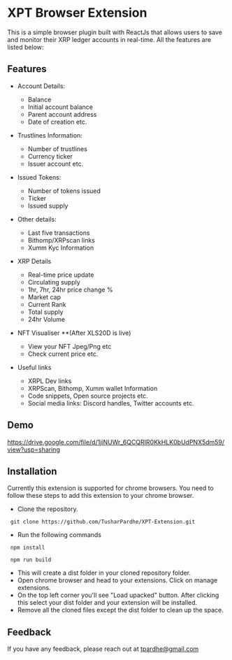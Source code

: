 
# XPT Browser Extension

This is a simple browser plugin built with ReactJs that allows users to save and monitor their XRP ledger accounts in real-time. All the features are listed below:



## Features

- Account Details: 
  - Balance
  - Initial account balance 
  - Parent account address 
  - Date of creation etc.
  
- Trustlines Information:
    - Number of trustlines 
    - Currency ticker 
    - Issuer account etc.

- Issued Tokens: 
    - Number of tokens issued 
    - Ticker 
    - Issued supply

- Other details:
    - Last five transactions
    - Bithomp/XRPscan links
    - Xumm Kyc Information 

- XRP Details
    - Real-time price update
    - Circulating supply
    - 1hr, 7hr, 24hr price change %
    - Market cap
    - Current Rank
    - Total supply
    - 24hr Volume

- NFT Visualiser **(After XLS20D is live)
    - View your NFT Jpeg/Png etc
    - Check current price etc.

- Useful links
    - XRPL Dev links
    - XRPScan, Bithomp, Xumm wallet Information
    - Code snippets, Open source projects etc.
    - Social media links: Discord handles, Twitter accounts etc.


## Demo

https://drive.google.com/file/d/1jiNUWr_6QCQRIR0KkHLK0bUdPNX5dm59/view?usp=sharing


## Installation

Currently this extension is supported for chrome browsers. You need to follow these steps to add this extension to your chrome browser.


- Clone the repository.
```
 git clone https://github.com/TusharPardhe/XPT-Extension.git
```
- Run the following commands
```
 npm install
```
```
 npm run build
```
- This will create a dist folder in your cloned repository folder.
- Open chrome browser and head to your extensions. Click on manage extensions. 
- On the top left corner you'll see "Load upacked" button. After clicking this select your dist folder and your extension will be installed.
- Remove all the cloned files except the dist folder to clean up the space.
## Feedback

If you have any feedback, please reach out at tpardhe@gmail.com

